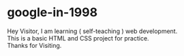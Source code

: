 # google-in-1998

Hey Visitor,
I am learning ( self-teaching ) web development. <br>
This is a basic HTML and CSS project for practice. <br>
Thanks for Visiting.
